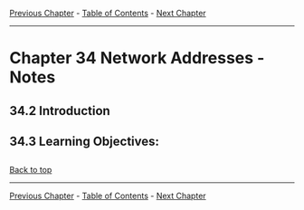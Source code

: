 [Previous Chapter](../Ch33-pam/notes_Ch33.md) - [Table of Contents](../README.md#table-of-contents) - [Next Chapter](../Ch35-networkdevices/notes_Ch35.md)

---

# Chapter 34 Network Addresses - Notes

## 34.2 Introduction


## 34.3 Learning Objectives:



##

[Back to top](#)

---

[Previous Chapter](../Ch33-pam/notes_Ch33.md) - [Table of Contents](../README.md#table-of-contents) - [Next Chapter](../Ch35-networkdevices/notes_Ch35.md)
